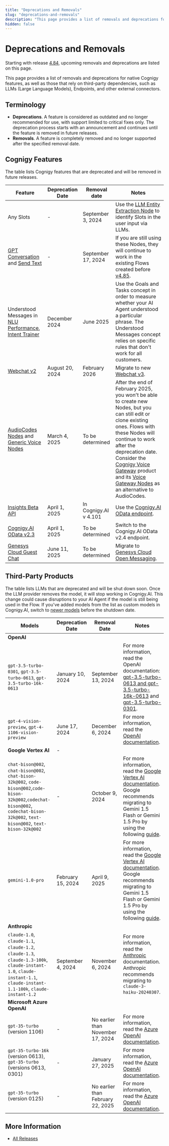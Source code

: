 ```yaml
---
title: "Deprecations and Removals"
slug: "deprecations-and-removals"
description: "This page provides a list of removals and deprecations for native Cognigy features, as well as those that rely on third-party dependencies, such as LLMs (Large Language Models), Endpoints, and other external connectors."
hidden: false
---
```


# Deprecations and Removals

Starting with release [4.84](4.84.md), upcoming removals and deprecations are listed on this page.

This page provides a list of removals and deprecations for native Cognigy features,
as well as those that rely on third-party dependencies, such as LLMs (Large Language Models), Endpoints,
and other external connectors.

## Terminology

- **Deprecations**. A feature is considered as outdated and no longer recommended for use, with support limited to critical fixes only. The deprecation process starts with an announcement and continues until the feature is removed in future releases.
- **Removals**. A feature is completely removed and no longer supported after the specified removal date.

## Cognigy Features

The table lists Cognigy features that are deprecated and will be removed in future releases.

| Feature                                                                                                                                                     | Deprecation Date | Removal date          | Notes                                                                                                                                                                                                                                                                                                                                                                                                |
|-------------------------------------------------------------------------------------------------------------------------------------------------------------|------------------|-----------------------|------------------------------------------------------------------------------------------------------------------------------------------------------------------------------------------------------------------------------------------------------------------------------------------------------------------------------------------------------------------------------------------------------|
| Any Slots                                                                                                                                                   | -                | September 3, 2024     | Use the [LLM Entity Extraction Node](../ai/build/node-reference/other-nodes/llm-entity-extract.md) to identify Slots in the user input via LLMs.                                                                                                                                                                                                                                                     |
| [GPT Conversation](../ai/build/node-reference/service/gpt-conversation.md) and [Send Text](../ai/build/node-reference/basic/send-text.md)                   | -                | September 17, 2024    | If you are still using these Nodes, they will continue to work in the existing Flows created before [v4.85](4.85.md).                                                                                                                                                                                                                                                                                |
| Understood Messages in [NLU Performance](../insights/reports/nlu-performance.md), [Intent Trainer](../ai/train/intent-trainer.md)                           | December 2024    | June 2025             | Use the Goals and Tasks concept in order to measure whether your AI Agent understood a particular phrase. The Understood Messages concept relies on specific rules that don't work for all customers.                                                                                                                                                                                                |
| [Webchat v2](../webchat/v2/overview.md)                                                                                                                     | August 20, 2024  | February 2026         | Migrate to new [Webchat v3](../webchat/migration.md).                                                                                                                                                                                                                                                                                                                                                |
| [AudioCodes Nodes](../ai/build/node-reference/voice/audiocodes/overview.md) and [Generic Voice Nodes](../ai/build/node-reference/voice/generic/overview.md) | March 4, 2025    | To be determined      | After the end of February 2025, you won't be able to create new Nodes, but you can still edit or clone existing ones. Flows with these Nodes will continue to work after the deprecation date. Consider the [Cognigy Voice Gateway](../voice-gateway/overview.md) product and its [Voice Gateway Nodes](../ai/build/node-reference/voice/voice-gateway/overview.md) as an alternative to AudioCodes. |
| [Insights Beta API](https://api-trial.cognigy.ai/openapi#get-/insights/beta/messages/report/-queryHash-)                                                    | April 1, 2025    | In Cognigy.AI v 4.101 | Use the [Cognigy.AI OData endpoint](../ai/analyze/odata.md).                                                                                                                                                                                                                                                                                                                                         |
| [Cognigy.AI OData v2.3](../ai/analyze/odata.md#supported-versions)                                                                                          | April 1, 2025    | To be determined      | Switch to the Cognigy.AI OData v2.4 endpoint.                                                                                                                                                                                                                                                                                                                                                        |
| [Genesys Cloud Guest Chat](../ai/escalate/handover-reference/genesys-cloud-guest-chat.md)                                                                   | June 11, 2025    | To be determined      | Migrate to [Genesys Cloud Open Messaging](../ai/escalate/handover-reference/genesys-cloud-open-messaging.md).                                                                                                                                                                                                                                                                                        |

## Third-Party Products

The table lists LLMs that are deprecated and will be shut down soon. 
Once the LLM provider removes the model, it will stop working in Cognigy.AI. 
This change could cause disruptions to your AI Agent if the model is still being used in the Flow.
If you've added models from the list as custom models in Cognigy.AI, switch to [newer models](../ai/empower/llms/model-support-by-feature.md) before the shutdown date.

| Models                                                                                                                                                                                 | Deprecation Date  | Removal Date                      | Notes                                                                                                                                                                                                                                                                                                                                         |
|----------------------------------------------------------------------------------------------------------------------------------------------------------------------------------------|-------------------|-----------------------------------|-----------------------------------------------------------------------------------------------------------------------------------------------------------------------------------------------------------------------------------------------------------------------------------------------------------------------------------------------|
| **OpenAI**                                                                                                                                                                             |                   |                                   |                                                                                                                                                                                                                                                                                                                                               |
| `gpt-3.5-turbo-0301`, `gpt-3.5-turbo-0613`, `gpt-3.5-turbo-16k-0613`                                                                                                                   | January 10, 2024  | September 13, 2024                | For more information, read the OpenAI documentation: [gpt-3.5-turbo-0613 and gpt-3.5-turbo-16k-0613](https://platform.openai.com/docs/deprecations/2023-11-06-chat-model-updates) and [gpt-3.5-turbo-0301](https://platform.openai.com/docs/deprecations/2023-06-13-updated-chat-models).                                                     |
| `gpt-4-vision-preview`, `gpt-4-1106-vision-preview`                                                                                                                                    | June 17, 2024     | December 6, 2024                  | For more information, read the [OpenAI documentation](https://platform.openai.com/docs/deprecations/2024-06-06-gpt-4-32k-and-vision-preview-models).                                                                                                                                                                                          |
| **Google Vertex AI**                                                                                                                                                                   | -                 |                                   |                                                                                                                                                                                                                                                                                                                                               |
| `chat-bison@002`, `chat-bison@002`, `chat-bison-32k@002`, `code-bison@002`,`code-bison-32k@002`,`codechat-bison@002`, `codechat-bison-32k@002`, `text-bison@002`, `text-bison-32k@002` | -                 | October 9, 2024                   | For more information, read the [Google Vertex AI documentation](https://cloud.google.com/vertex-ai/generative-ai/docs/legacy/legacy-models). Google recommends migrating to Gemini 1.5 Flash or Gemini 1.5 Pro by using the following [guide](https://cloud.google.com/vertex-ai/generative-ai/docs/migrate/migrate-palm-to-gemini).          |
| `gemini-1.0-pro`                                                                                                                                                                       | February 15, 2024 | April 9, 2025                     | For more information, read the [Google Vertex AI documentation](https://cloud.google.com/vertex-ai/generative-ai/docs/deprecations). Google recommends migrating to Gemini 1.5 Flash or Gemini 1.5 Pro by using the following [guide](https://cloud.google.com/vertex-ai/generative-ai/docs/deprecations/gemini-1.0-pro#what_you_need_to_do). |
| **Anthropic**                                                                                                                                                                          |                   |                                   |                                                                                                                                                                                                                                                                                                                                               |
| `claude-1.0`, `claude-1.1`, `claude-1.2`, `claude-1.3`, `claude-1.3-100k`, `claude-instant-1.0`, `claude-instant-1.1`, `claude-instant-1.1-100k`, `claude-instant-1.2`                 | September 4, 2024 | November 6, 2024                  | For more information, read the [Anthropic](https://docs.anthropic.com/en/docs/resources/model-deprecations#2024-09-04-claude-1-and-instant-models) documentation. Anthropic recommends migrating to `claude-3-haiku-20240307`.                                                                                                                |
| **Microsoft Azure OpenAI**                                                                                                                                                             |                   |                                   |                                                                                                                                                                                                                                                                                                                                               |
| `gpt-35-turbo` (version 1106)                                                                                                                                                          | -                 | No earlier than November 17, 2024 | For more information, read the [Azure OpenAI documentation](https://learn.microsoft.com/en-us/azure/ai-services/openai/concepts/model-retirements#current-models).                                                                                                                                                                            |
| `gpt-35-turbo-16k` (version 0613), `gpt-35-turbo` (versions 0613, 0301)                                                                                                                | -                 | January 27, 2025                  | For more information, read the [Azure OpenAI documentation](https://learn.microsoft.com/en-us/azure/ai-services/openai/concepts/model-retirements#current-models).                                                                                                                                                                            |
| `gpt-35-turbo` (version 0125)                                                                                                                                                          | -                 | No earlier than February 22, 2025 | For more information, read the [Azure OpenAI documentation](https://learn.microsoft.com/en-us/azure/ai-services/openai/concepts/model-retirements#current-models).                                                                                                                                                                            |

## More Information

- [All Releases](index.md)